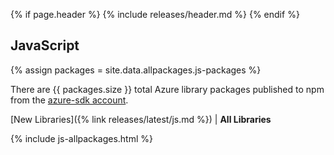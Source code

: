 {% if page.header %}
{% include releases/header.md %}
{% endif %}

## JavaScript

{% assign packages = site.data.allpackages.js-packages %}

There are {{ packages.size }} total Azure library packages published to npm from the [azure-sdk account](https://www.npmjs.com/~azure-sdk).

[New Libraries]({% link releases/latest/js.md %}) | **All Libraries**

{% include js-allpackages.html %}